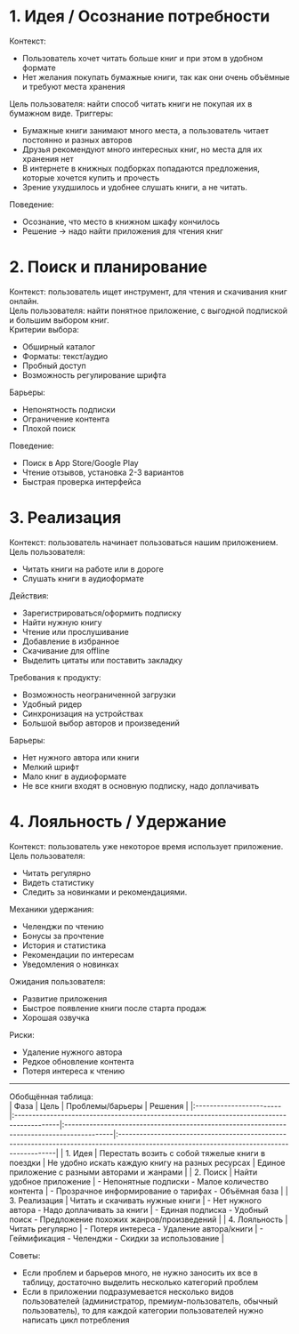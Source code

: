 # 1. Идея / Осознание потребности   
Контекст:
- Пользователь хочет читать больше книг и при этом в удобном формате   
- Нет желания покупать бумажные книги, так как они очень объёмные и требуют места хранения

Цель пользователя: найти способ читать книги не покупая их в бумажном виде.
Триггеры:   
- Бумажные книги занимают много места, а пользователь читает постоянно и разных авторов   
- Друзья рекомендуют много интересных книг, но места для их хранения нет   
- В интернете в книжных подборках попадаются предложения, которые хочется купить и прочесть   
- Зрение ухудшилось и удобнее слушать книги, а не читать.   

Поведение:   
- Осознание, что место в книжном шкафу кончилось   
- Решение → надо найти приложения для чтения книг   

# 2. Поиск и планирование   
Контекст: пользователь ищет инструмент, для чтения и скачивания книг онлайн.   
Цель пользователя: найти понятное приложение, с выгодной подпиской и большим выбором книг.   
Критерии выбора:   
- Обширный каталог   
- Форматы: текст/аудио   
- Пробный доступ   
- Возможность регулирование шрифта

Барьеры:   
- Непонятность подписки   
- Ограничение контента   
- Плохой поиск

Поведение:   
- Поиск в App Store/Google Play   
- Чтение отзывов, установка 2-3 вариантов   
- Быстрая проверка интерфейса    

# 3. Реализация   
Контекст: пользователь начинает пользоваться нашим приложением.   
Цель пользователя:   
- Читать книги на работе или в дороге   
- Слушать книги в аудиоформате

Действия:   
- Зарегистрироваться/оформить подписку   
- Найти нужную книгу   
- Чтение или прослушивание   
- Добавление в избранное   
- Скачивание для offline   
- Выделить цитаты или поставить закладку

Требования к продукту:   
- Возможность неограниченной загрузки   
- Удобный ридер   
- Синхронизация на устройствах   
- Большой выбор авторов и произведений

Барьеры:   
- Нет нужного автора или книги   
- Мелкий шрифт   
- Мало книг в аудиоформате   
- Не все книги входят в основную подписку, надо доплачивать   

# 4. Лояльность / Удержание   
Контекст: пользователь уже некоторое время использует приложение.   
Цель пользователя:   
- Читать регулярно   
- Видеть статистику   
- Следить за новинками и рекомендациями.

Механики удержания:   
- Челенджи по чтению   
- Бонусы за прочтение   
- История и статистика   
- Рекомендации по интересам   
- Уведомления о новинках   

Ожидания пользователя:
- Развитие приложения   
- Быстрое появление книги после старта продаж   
- Хорошая озвучка

Риски:   
- Удаление нужного автора   
- Редкое обновление контента   
- Потеря интереса к чтению   
 --- 

Обобщённая таблица:   
|                    Фаза |                                                                                      Цель |                                                                           Проблемы/барьеры |                                                                                                                                   Решения |
|:------------------------|:------------------------------------------------------------------------------------------|:-------------------------------------------------------------------------------------------|:------------------------------------------------------------------------------------------------------------------------------------------|
|                 1. Идея |                                          Перестать возить с собой тяжелые книги в поездки |                                           Не удобно искать каждую книгу на разных ресурсах |                                                                                            Единое приложение с разными авторами и жанрами |
|                2. Поиск |                                                                  Найти удобное приложение |                                          - Непонятные подписки - Малое количество контента |                                                                                     - Прозрачное информирование о тарифах - Объёмная база |
|           3. Реализация |                                                           Читать и скачивать нужные книги |                                           - Нет нужного автора - Надо доплачивать за книги |                                                               - Единая подписка - Удобный поиск - Предложение похожих жанров/произведений |
|           4. Лояльность |                                                                          Читать регулярно |                                                  - Потеря интереса - Удаление автора/книги |                                                                                       - Геймификация - Челенджи - Скидки за использование |

Советы:    
- Если проблем и барьеров много, не нужно заносить их все в таблицу, достаточно выделить несколько категорий проблем   
- Если в приложении подразумевается несколько видов пользователей (администратор, премиум-пользователь, обычный пользователь), то для каждой категории пользователей нужно написать цикл потребления   
   
   
